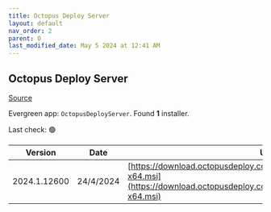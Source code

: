 ```yaml
---
title: Octopus Deploy Server
layout: default
nav_order: 2
parent: O
last_modified_date: May 5 2024 at 12:41 AM
---
```


## Octopus Deploy Server

[Source](https://octopus.com/)

Evergreen app: `OctopusDeployServer`. Found **1** installer.

Last check: 🟢

| Version      | Date      | URI                                                                                                                                                |
| ------------ | --------- | -------------------------------------------------------------------------------------------------------------------------------------------------- |
| 2024.1.12600 | 24/4/2024 | [https://download.octopusdeploy.com/octopus/Octopus.2024.1.12600-x64.msi](https://download.octopusdeploy.com/octopus/Octopus.2024.1.12600-x64.msi) |
